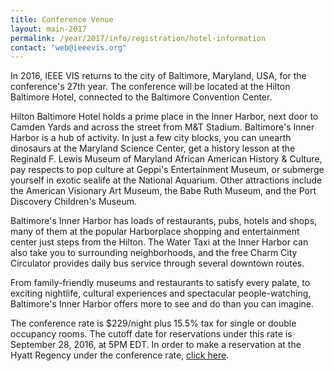 ```yaml
---
title: Conference Venue
layout: main-2017
permalink: /year/2017/info/registration/hotel-information
contact: "web@ieeevis.org"
---
```


 In 2016, IEEE VIS returns to the city of Baltimore, Maryland, USA, for 
 the conference's 27th year. The conference will be located at the 
 Hilton Baltimore Hotel, connected to the Baltimore Convention Center. 

 Hilton Baltimore Hotel holds a prime place in the Inner Harbor, next door 
 to Camden Yards and across the street from M&T Stadium.  Baltimore's Inner 
 Harbor is a hub of activity. In just a few city blocks, you can unearth 
 dinosaurs at the Maryland Science Center, get a history lesson at the 
 Reginald F. Lewis Museum of Maryland African American History & Culture, pay 
 respects to pop culture at Geppi's Entertainment Museum, or submerge 
 yourself in exotic sealife at the National Aquarium. Other attractions 
 include the American Visionary Art Museum, the Babe Ruth Museum, and the 
 Port Discovery Children's Museum. 

 Baltimore's Inner Harbor has loads of restaurants, pubs, hotels and shops, 
 many of them at the popular Harborplace shopping and entertainment center 
 just steps from the Hilton.  The Water Taxi at the Inner Harbor can also 
 take you to surrounding neighborhoods, and the free Charm City Circulator 
 provides daily bus service through several downtown routes. 

 From family-friendly museums and restaurants to satisfy every palate, to 
 exciting nightlife, cultural experiences and spectacular people-watching, 
 Baltimore's Inner Harbor offers more to see and do than you can 
 imagine. 

 The conference rate is $229/night plus 15.5% tax for single or double 
 occupancy rooms. The cutoff date for reservations under this rate is 
 September 28, 2016, at 5PM EDT. In order to make a reservation at the 
 Hyatt Regency under the conference rate, 
 [click here](https://aws.passkey.com/event/15934070/owner/2336/home). 
